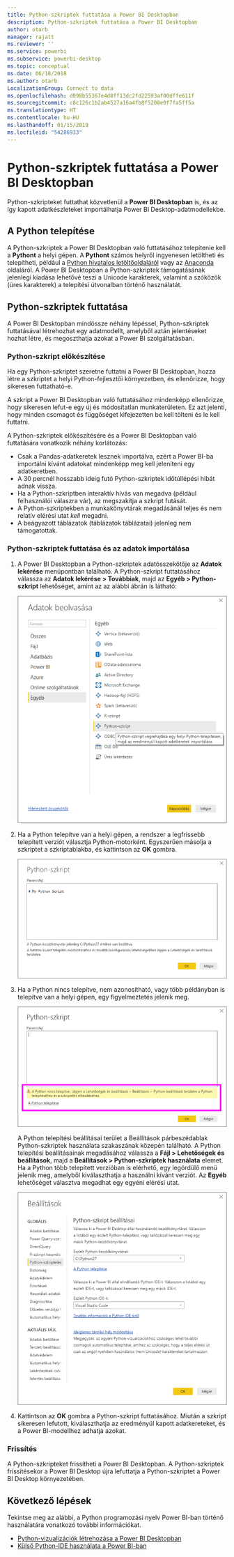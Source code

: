 ```yaml
---
title: Python-szkriptek futtatása a Power BI Desktopban
description: Python-szkriptek futtatása a Power BI Desktopban
author: otarb
manager: rajatt
ms.reviewer: ''
ms.service: powerbi
ms.subservice: powerbi-desktop
ms.topic: conceptual
ms.date: 06/18/2018
ms.author: otarb
LocalizationGroup: Connect to data
ms.openlocfilehash: d098b55367e4d8ff13dc2fd22593af00dffe611f
ms.sourcegitcommit: c8c126c1b2ab4527a16a4fb8f5208e0f7fa5ff5a
ms.translationtype: HT
ms.contentlocale: hu-HU
ms.lasthandoff: 01/15/2019
ms.locfileid: "54286933"
---
```

# <a name="run-python-scripts-in-power-bi-desktop"></a>Python-szkriptek futtatása a Power BI Desktopban
Python-szkripteket futtathat közvetlenül a **Power BI Desktopban** is, és az így kapott adatkészleteket importálhatja Power BI Desktop-adatmodellekbe.

## <a name="install-python"></a>A Python telepítése
A Python-szkriptek a Power BI Desktopban való futtatásához telepítenie kell a **Pythont** a helyi gépen. A **Pythont** számos helyről ingyenesen letöltheti és telepítheti, például a [Python hivatalos letöltőoldaláról](https://www.python.org/) vagy az [Anaconda](https://anaconda.org/anaconda/python/) oldaláról. A Power BI Desktopban a Python-szkriptek támogatásának jelenlegi kiadása lehetővé teszi a Unicode karakterek, valamint a szóközök (üres karakterek) a telepítési útvonalban történő használatát.

## <a name="run-python-scripts"></a>Python-szkriptek futtatása
A Power BI Desktopban mindössze néhány lépéssel, Python-szkriptek futtatásával létrehozhat egy adatmodellt, amelyből aztán jelentéseket hozhat létre, és megoszthatja azokat a Power BI szolgáltatásban.

### <a name="prepare-a-python-script"></a>Python-szkript előkészítése
Ha egy Python-szkriptet szeretne futtatni a Power BI Desktopban, hozza létre a szkriptet a helyi Python-fejlesztői környezetben, és ellenőrizze, hogy sikeresen futtatható-e.

A szkript a Power BI Desktopban való futtatásához mindenképp ellenőrizze, hogy sikeresen lefut-e egy új és módosítatlan munkaterületen. Ez azt jelenti, hogy minden csomagot és függőséget kifejezetten be kell tölteni és le kell futtatni.

A Python-szkriptek előkészítésére és a Power BI Desktopban való futtatására vonatkozik néhány korlátozás:

* Csak a Pandas-adatkeretek lesznek importálva, ezért a Power BI-ba importálni kívánt adatokat mindenképp meg kell jeleníteni egy adatkeretben.
* A 30 percnél hosszabb ideig futó Python-szkriptek időtúllépési hibát adnak vissza.
* Ha a Python-szkriptben interaktív hívás van megadva (például felhasználói válaszra vár), az megszakítja a szkript futását.
* A Python-szkriptekben a munkakönyvtárak megadásánál teljes és nem relatív elérési utat *kell* megadni.
* A beágyazott táblázatok (táblázatok táblázatai) jelenleg nem támogatottak. 

### <a name="run-your-python-script-and-import-data"></a>Python-szkriptek futtatása és az adatok importálása
1. A Power BI Desktopban a Python-szkriptek adatösszekötője az **Adatok lekérése** menüpontban található. A Python-szkript futtatásához válassza az **Adatok lekérése &gt; Továbbiak**, majd az **Egyéb &gt; Python-szkript** lehetőséget, amint az az alábbi ábrán is látható:
   
   ![](media/desktop-python-scripts/python-scripts-1.png)
2. Ha a Python telepítve van a helyi gépen, a rendszer a legfrissebb telepített verziót választja Python-motorként. Egyszerűen másolja a szkriptet a szkriptablakba, és kattintson az **OK** gombra.
   
   ![](media/desktop-python-scripts/python-scripts-2.png)
3. Ha a Python nincs telepítve, nem azonosítható, vagy több példányban is telepítve van a helyi gépen, egy figyelmeztetés jelenik meg.
   
   ![](media/desktop-python-scripts/python-scripts-3.png)
   
   A Python telepítési beállításai terület a Beállítások párbeszédablak Python-szkriptek használata szakaszának közepén található. A Python telepítési beállításainak megadásához válassza a **Fájl > Lehetőségek és beállítások**, majd a **Beállítások > Python-szkriptek használata** elemet. Ha a Python több telepített verzióban is elérhető, egy legördülő menü jelenik meg, amelyből kiválaszthatja a használni kívánt verziót. Az **Egyéb** lehetőséget választva megadhat egy egyéni elérési utat.
   
   ![](media/desktop-python-scripts/python-scripts-4.png)
4. Kattintson az **OK** gombra a Python-szkript futtatásához. Miután a szkript sikeresen lefutott, kiválaszthatja az eredményül kapott adatkereteket, és a Power BI-modellhez adhatja azokat.

### <a name="refresh"></a>Frissítés
A Python-szkripteket frissítheti a Power BI Desktopban. A Python-szkriptek frissítésekor a Power BI Desktop újra lefuttatja a Python-szkriptet a Power BI Desktop környezetében.

## <a name="next-steps"></a>Következő lépések
Tekintse meg az alábbi, a Python programozási nyelv Power BI-ban történő használatára vonatkozó további információkat.

* [Python-vizualizációk létrehozása a Power BI Desktopban](desktop-python-visuals.md)
* [Külső Python-IDE használata a Power BI-ban](desktop-python-ide.md)
